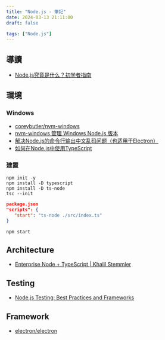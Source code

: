 ```yaml
---
title: "Node.js - 筆記"
date: 2024-03-13 21:11:00
draft: false

tags: ["Node.js"]
---
```


## 導讀
- [Node.js究竟是什么？初学者指南](https://zhuanlan.zhihu.com/p/648238863)

## 環境

### Windows
- [coreybutler/nvm-windows](https://github.com/coreybutler/nvm-windows)
- [nvm-windows 管理 Windows Node.js 版本](https://medium.com/@ray102467/nvm-windows-%E7%AE%A1%E7%90%86-windows-node-js-%E7%89%88%E6%9C%AC-68d789cf84d7)
- [解决Node.js的命令行输出中文乱码问题（也适用于Electron）](https://www.jianshu.com/p/a07eeb43d8b3)
- [如何在Node.js中使用TypeScript](https://juejin.cn/post/7174610946713714702)

### 建置
```console
npm init -y
npm install -D typescript
npm install -D ts-node
tsc --init
```
```json
package.json
"scripts": {
   "start": "ts-node ./src/index.ts"
}
```
```console
npm start
```

## Architecture
- [Enterprise Node + TypeScript | Khalil Stemmler](https://khalilstemmler.com/articles/categories/enterprise-node-type-script)

## Testing
- [Node.js Testing: Best Practices and Frameworks](https://medium.com/@vishwasacharya/node-js-testing-best-practices-and-frameworks-for-reliable-apps-656f1cc51426)

## Framework
- [electron/electron](https://github.com/electron/electron)

